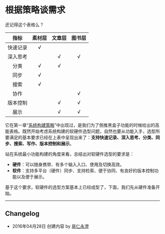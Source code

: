 
# 根据策略谈需求

还记得这个表格么？

|   指标   	| 素材层 	| 文章层 	| 图书层 	|
|:--------:	|:------:	|:------:	|:------:	|
| 快速记录 	|    √   	|        	|        	|
| 深入思考 	|        	|    √   	|    √   	|
|   分类   	|    √   	|    √   	|        	|
|   同步   	|    √   	|       	|           	|
|   搜索   	|    √   	|        	|        	|
|   协作    	|        	|       	|    √   	|
| 版本控制   |        	|    √ 	|    √   	|
|   展示   	|        	|    √   	|    √   	|

它在第一章“[系统构建策略][1]”中出现过，是我们为了倒推黑盒子功能的时候给出的高能表格。既然开始考虑系统构建的软硬件选型问题，自然也要从功能入手，选型所要满足的基本要求已经在上表中呈现出来了：**支持快速记录、深入思考、分类、同步、搜索、写作、版本控制和展示**。

站在系统最小功能构建的角度来看，总结出对软硬件选型的要求是：

- **硬件**：可以随身携带、有多个输入入口、使用及切换高效。
- **软件**：支持多平台（硬件）同步、支持检索、便于协同、有良好的版本控制功能以及便于展示。

基于这个要求，软硬件的选型方案基本上已经成型了，下面，我们先从硬件准备开始。

---- 

## Changelog

- 2016年04月28日 创建内容 by [易仁永澄][2]

[1]:	./2_system_principle/strategy_of_system_buildup.md
[2]:	http://blog.hiddenwangcc.com